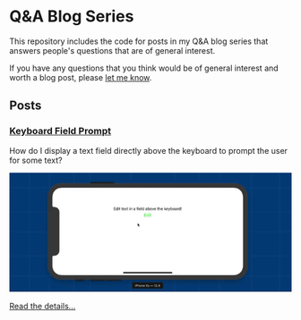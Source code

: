# Q&A Blog Series

This repository includes the code for posts in my Q&A blog series that answers people's questions that are of general interest.

If you have any questions that you think would be of general interest and worth a blog post, please [let me know](https://drewag.me/contact).

## Posts

### [Keyboard Field Prompt](https://drewag.me/posts/2019/09/01/keyboard-field-prompt)

How do I display a text field directly above the keyboard to prompt the user for some text?

![KeyboardFieldPrompt](https://github.com/drewag/Q-and-A/raw/master/KeyboardFieldPrompt/Preview.gif)

[Read the details...](https://drewag.me/posts/2019/09/01/keyboard-field-prompt)
